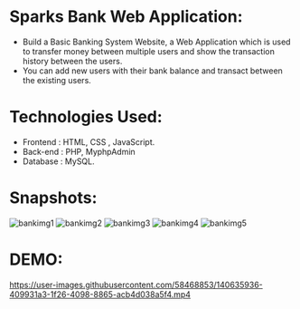 # Sparks Bank Web Application:

* Build a Basic Banking System Website, a Web Application which is used to transfer money between multiple users and show the transaction history between the users.
* You can add new users with their bank balance and transact between the existing users.

# Technologies Used:

* Frontend : HTML, CSS , JavaScript.
* Back-end : PHP, MyphpAdmin 
* Database : MySQL. 

# Snapshots:

![bankimg1](https://user-images.githubusercontent.com/58468853/140635787-fdb729a1-01c7-402a-b295-ccd990955899.png)
![bankimg2](https://user-images.githubusercontent.com/58468853/140635789-40fb8232-81aa-421f-9614-4e637fb3ca0f.png)
![bankimg3](https://user-images.githubusercontent.com/58468853/140635791-a416ad00-97fc-4427-9ffc-e53f1f61acf2.png)
![bankimg4](https://user-images.githubusercontent.com/58468853/140635798-aa9f3da0-3be8-41ae-a47c-a7338731c52a.png)
![bankimg5](https://user-images.githubusercontent.com/58468853/140635801-5fd59186-43f8-414d-9506-bd781cebf5ed.png)


# DEMO:

https://user-images.githubusercontent.com/58468853/140635936-409931a3-1f26-4098-8865-acb4d038a5f4.mp4

